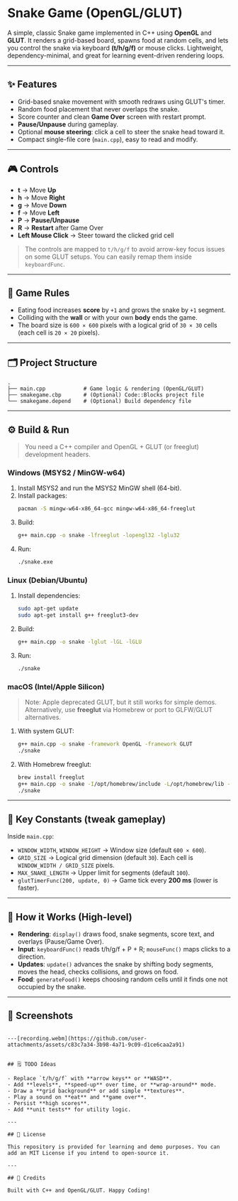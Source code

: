 # Snake Game (OpenGL/GLUT)

A simple, classic Snake game implemented in C++ using **OpenGL** and **GLUT**. It renders a grid-based board, spawns food at random cells, and lets you control the snake via keyboard **(t/h/g/f)** or mouse clicks. Lightweight, dependency-minimal, and great for learning event-driven rendering loops.

---

## ✨ Features

- Grid-based snake movement with smooth redraws using GLUT's timer.
- Random food placement that never overlaps the snake.
- Score counter and clean **Game Over** screen with restart prompt.
- **Pause/Unpause** during gameplay.
- Optional **mouse steering**: click a cell to steer the snake head toward it.
- Compact single-file core (`main.cpp`), easy to read and modify.

---

## 🎮 Controls

- **t** → Move **Up**
- **h** → Move **Right**
- **g** → Move **Down**
- **f** → Move **Left**
- **P** → **Pause/Unpause**
- **R** → **Restart** after Game Over
- **Left Mouse Click** → Steer toward the clicked grid cell

> The controls are mapped to `t/h/g/f` to avoid arrow-key focus issues on some GLUT setups. You can easily remap them inside `keyboardFunc`.

---

## 🧠 Game Rules

- Eating food increases **score** by `+1` and grows the snake by `+1` segment.
- Colliding with the **wall** or with your own **body** ends the game.
- The board size is `600 × 600` pixels with a logical grid of `30 × 30` cells (each cell is `20 × 20` pixels).

---

## 🗂️ Project Structure

```
.
├── main.cpp            # Game logic & rendering (OpenGL/GLUT)
├── smakegame.cbp       # (Optional) Code::Blocks project file
└── smakegame.depend    # (Optional) Build dependency file
```

---

## ⚙️ Build & Run

> You need a C++ compiler and OpenGL + GLUT (or freeglut) development headers.

### Windows (MSYS2 / MinGW-w64)
1. Install MSYS2 and run the MSYS2 MinGW shell (64-bit).
2. Install packages:
   ```bash
   pacman -S mingw-w64-x86_64-gcc mingw-w64-x86_64-freeglut
   ```
3. Build:
   ```bash
   g++ main.cpp -o snake -lfreeglut -lopengl32 -lglu32
   ```
4. Run:
   ```bash
   ./snake.exe
   ```

### Linux (Debian/Ubuntu)
1. Install dependencies:
   ```bash
   sudo apt-get update
   sudo apt-get install g++ freeglut3-dev
   ```
2. Build:
   ```bash
   g++ main.cpp -o snake -lglut -lGL -lGLU
   ```
3. Run:
   ```bash
   ./snake
   ```

### macOS (Intel/Apple Silicon)
> Note: Apple deprecated GLUT, but it still works for simple demos. Alternatively, use **freeglut** via Homebrew or port to GLFW/GLUT alternatives.

1. With system GLUT:
   ```bash
   g++ main.cpp -o snake -framework OpenGL -framework GLUT
   ./snake
   ```
2. With Homebrew freeglut:
   ```bash
   brew install freeglut
   g++ main.cpp -o snake -I/opt/homebrew/include -L/opt/homebrew/lib -lglut -lGLU -framework OpenGL
   ./snake
   ```

---

## 🔧 Key Constants (tweak gameplay)

Inside `main.cpp`:

- `WINDOW_WIDTH`, `WINDOW_HEIGHT` → Window size (default `600 × 600`).
- `GRID_SIZE` → Logical grid dimension (default `30`). Each cell is `WINDOW_WIDTH / GRID_SIZE` pixels.
- `MAX_SNAKE_LENGTH` → Upper limit for segments (default `100`).
- `glutTimerFunc(200, update, 0)` → Game tick every **200 ms** (lower is faster).

---

## 🧩 How it Works (High-level)

- **Rendering**: `display()` draws food, snake segments, score text, and overlays (Pause/Game Over).
- **Input**: `keyboardFunc()` reads t/h/g/f + P + R; `mouseFunc()` maps clicks to a direction.
- **Updates**: `update()` advances the snake by shifting body segments, moves the head, checks collisions, and grows on food.
- **Food**: `generateFood()` keeps choosing random cells until it finds one not occupied by the snake.

---

## 📸 Screenshots


```

---[recording.webm](https://github.com/user-attachments/assets/c83c7a34-3b98-4a71-9c09-d1ce6caa2a91)


## 🗒️ TODO Ideas

- Replace `t/h/g/f` with **arrow keys** or **WASD**.
- Add **levels**, **speed-up** over time, or **wrap-around** mode.
- Draw a **grid background** or add simple **textures**.
- Play a sound on **eat** and **game over**.
- Persist **high scores**.
- Add **unit tests** for utility logic.

---

## 📄 License

This repository is provided for learning and demo purposes. You can add an MIT License if you intend to open-source it.

---

## 🙌 Credits

Built with C++ and OpenGL/GLUT. Happy Coding!

